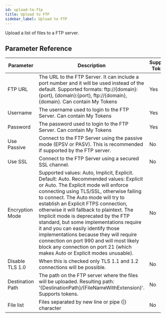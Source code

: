 ```yaml
---
id: upload-to-ftp
title: Upload to FTP
sidebar_label: Upload to FTP
---
```



Upload a list of files to a FTP server.

## Parameter Reference
| Parameter | Description | Supports Tokens | Default |
| -- | -- | -- | -- |
| FTP URL | The URL to the FTP Server. It can include a port number and it will be used instead of the default. Supported formats: ftp://{domain}:{port}, {domain}:{port}, ftp://{domain}, {domain}. Can contain My Tokens | Yes | None |
| Username | The username used to login to the FTP Server. Can contain My Tokens | Yes | None |
| Password | The password used to login to the FTP Server. Can contain My Tokens | Yes | None |
| Use Passive | Connect to the FTP Server using the passive mode (EPSV or PASV). This is recommended if supported by the FTP server. | No | None |
| Use SSL | Connect to the FTP Server using a secured SSL channel. | No | None |
| Encryption Mode | Supported values: Auto, Implicit, Explicit. Default: Auto. Recommended values: Explicit or Auto. The Explicit mode will enforce connecting using TLS/SSL, otherwise failing to connect. The Auto mode will try to establish an Explicit FTPS connection, otherwise it will fallback to plaintext. The Implicit mode is deprecated by the FTP standard, but some implementations require it and you can easily identify those implementations because they will require connection on port 990 and will most likely block any connection on port 21 (which makes Auto or Explicit modes unusable). | No | None |
| Disable TLS 1.0 | When this is checked only TLS 1.1 and 1.2 connections will be possible. | No | None |
| Destination Path | The path on the FTP server where the files will be uploaded. Resulting path: '{DestinationPath}/{FileNameWithExtension}'. Supports tokens. | No | None |
| File list | Files separated by new line or pipe (&#124;) character | No | None |
